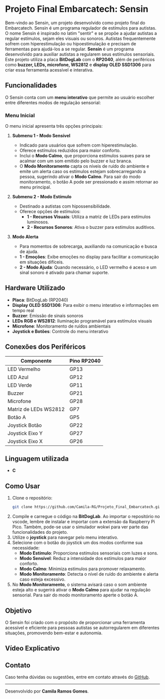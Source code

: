 # Projeto Final Embarcatech: Sensin

Bem-vindo ao Sensin, um projeto desenvolvido como projeto final do Embarcatech. Sensin é um programa regulador de estímulos para autistas. O nome Sensin é inspirado no latim "sentir" e se propõe a ajudar autistas a regular estímulos, sejam eles visuais ou sonoros. 
Autistas frequentemente sofrem com hiperestimulação ou hipoestimulação e precisam de ferramentas para ajudá-los a se regular.
**Sensin**  é um programa desenvolvido para auxiliar autistas a regularem seus estímulos sensoriais. Este projeto utiliza a placa **BitDogLab** com o **RP2040**, além de periféricos como **buzzer, LEDs, microfone, WS2812** e **display OLED SSD1306** para criar essa ferramenta acessível e interativa.

## Funcionalidades
O Sensin conta com um **menu interativo** que permite ao usuário escolher entre diferentes modos de regulação sensorial:

### Menu Inicial
O menu inicial apresenta três opções principais:

1. **Submenu 1 - Modo Sensível**
   - Indicado para usuários que sofrem com hiperestimulação.
   - Oferece estímulos reduzidos para maior conforto.
   - Inclui o **Modo Calmo**, que proporciona estímulos suaves para se acalmar com um som emitido pelo buzzer e luz branca.
   - O **Modo Monitoramento** capta os níveis de ruído do ambiente e emite um alerta caso os estímulos estejam sobrecarregando a pessoa, sugerindo ativar o **Modo Calmo**. Para sair do modo monitoramento, o botão A pode ser pressionado e assim retornar ao menu principal.

2. **Submenu 2 - Modo Estímulo**
   - Destinado a autistas com hipossensibilidade.
   - Oferece opções de estímulos:
     - **1 - Recursos Visuais**: Utiliza a matriz de LEDs para estímulos luminosos.
     - **2 - Recursos Sonoros**: Ativa o buzzer para estímulos auditivos.

3. **Modo Alerta**
   - Para momentos de sobrecarga, auxiliando na comunicação e busca de ajuda.
   - **1 - Emoções**: Exibe emoções no display para facilitar a comunicação em situações difíceis.
   - **2 - Modo Ajuda**: Quando necessário, o LED vermelho é aceso e um sinal sonoro é ativado para chamar suporte.

## Hardware Utilizado
- **Placa**: BitDogLab (RP2040)
- **Display OLED SSD1306**: Para exibir o menu interativo e informações em tempo real
- **Buzzer**: Emissão de sinais sonoros
- **LEDs RGB e WS2812**: Iluminação programável para estímulos visuais
- **Microfone**: Monitoramento de ruídos ambientais
- **Joystick e Botões**: Controle do menu interativo

## Conexões dos Periféricos
| Componente | Pino RP2040 |
|------------|------------|
| LED Vermelho | GP13 |
| LED Azul | GP12 |
| LED Verde | GP11 |
| Buzzer | GP21 |
| Microfone | GP28 |
| Matriz de LEDs WS2812 | GP7 |
| Botão A | GP5 |
| Joystick Botão | GP22 |
| Joystick Eixo Y | GP27 |
| Joystick Eixo X | GP26 |

## Linguagem utilizada
- **C**

## Como Usar
1. Clone o repositório:
   ```sh
   git clone https://github.com/Camila-RG/Projeto_Final_Embarcatech.git
   ```
2. Compile e carregue o código na **BitDogLab**. Ao importar o repositório no vscode, lembre de instalar e importar com a extensão da Raspberry Pi Pico. Também, pode-se usar o simulador wokwi para ver parte das funcionalidades do projeto. 
3. Utilize o **joystick** para navegar pelo menu interativo.
4. Selecione com o botão do joystick um dos modos conforme sua necessidade:
   - **Modo Estímulo**: Proporciona estímulos sensoriais com luzes e sons.
   - **Modo Sensível**: Reduz a intensidade dos estímulos para maior conforto.
   - **Modo Calmo**: Minimiza estímulos para promover relaxamento.
   - **Modo Monitoramento**: Detecta o nível de ruído do ambiente e alerta caso esteja excessivo.
5. No **Modo Monitoramento**, o sistema avisará caso o som ambiente esteja alto e sugerirá ativar o **Modo Calmo** para ajudar na regulação sensorial. Para sair do modo monitoramento aperte o botão A.

## Objetivo
O Sensin foi criado com o propósito de proporcionar uma ferramenta acessível e eficiente para pessoas autistas se autorregularem em diferentes situações, promovendo bem-estar e autonomia.

## Vídeo Explicativo

## Contato
Caso tenha dúvidas ou sugestões, entre em contato através do [GitHub](https://github.com/Camila-RG/Projeto_Final_Embarcatech).

---
Desenvolvido por **Camila Ramos Gomes**.
